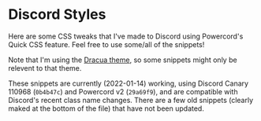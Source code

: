 # Discord Styles

Here are some CSS tweaks that I've made to Discord using Powercord's Quick CSS feature. Feel free to use some/all of the snippets!

Note that I'm using the [Dracua theme](https://github.com/x6r/dracula), so some snippets might only be relevent to that theme.

These snippets are currently (2022-01-14) working, using Discord Canary 110968 (`0b4b47c`) and Powercord v2 (`29a69f9`), and are compatible with Discord's recent class name changes. There are a few old snippets (clearly maked at the bottom of the file) that have not been updated.
